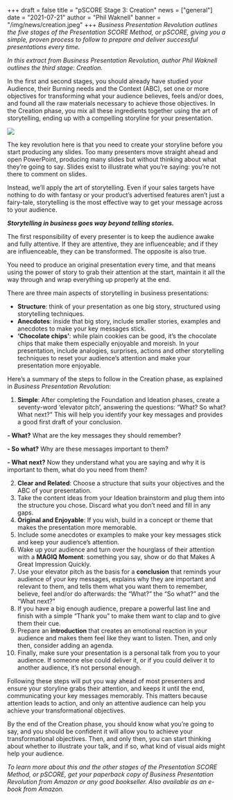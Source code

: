 +++
draft = false
title = "pSCORE Stage 3: Creation"
news = ["general"]
date = "2021-07-21"
author = "Phil Waknell"
banner = "/img/news/creation.jpeg"
+++
*Business Presentation Revolution outlines the five stages of the Presentation SCORE Method, or pSCORE, giving you a simple, proven process to follow to prepare and deliver successful presentations every time.*

*In this extract from Business Presentation Revolution, author Phil Waknell outlines the third stage: Creation.*

In the first and second stages, you should already have studied your Audience, their Burning needs and the Context (ABC), set one or more objectives for transforming what your audience believes, feels and/or does, and found all the raw materials necessary to achieve those objectives. In the Creation phase, you mix all these ingredients together using the art of storytelling, ending up with a compelling storyline for your presentation.

![](/img/news/creation.jpeg)

The key revolution here is that you need to create your storyline before you start producing any slides. Too many presenters move straight ahead and open PowerPoint, producing many slides but without thinking about what they’re going to say. Slides exist to illustrate what you’re saying: you’re not there to comment on slides.

Instead, we’ll apply the art of storytelling. Even if your sales targets have nothing to do with fantasy or your product’s advertised features aren’t just a fairy-tale, storytelling is the most effective way to get your message across to your audience.

***Storytelling in business goes way beyond telling stories.***

The first responsibility of every presenter is to keep the audience awake and fully attentive. If they are attentive, they are influenceable; and if they are influenceable, they can be transformed. The opposite is also true.

You need to produce an original presentation every time, and that means using the power of story to grab their attention at the start, maintain it all the way through and wrap everything up properly at the end.

There are three main aspects of storytelling in business presentations:

* **Structure**: think of your presentation as one big story, structured using storytelling techniques.
* **Anecdotes**: inside that big story, include smaller stories, examples and anecdotes to make your key messages stick.
* **‘Chocolate chips’**: while plain cookies can be good, it’s the chocolate chips that make them especially enjoyable and moreish. In your presentation, include analogies, surprises, actions and other storytelling techniques to reset your audience’s attention and make your presentation more enjoyable.

Here’s a summary of the steps to follow in the Creation phase, as explained in *Business Presentation Revolution*:

1. **Simple**: After completing the Foundation and Ideation phases, create a seventy-word ‘elevator pitch’, answering the questions: “What? So what? What next?” This will help you identify your key messages and provides a good first draft of your conclusion.

 **\- What?** What are the key messages they should remember?

 **\- So what?** Why are these messages important to them?

 **\- What next?** Now they understand what you are saying and why it is important to them, what do you need from them?

2. **Clear and Related**: Choose a structure that suits your objectives and the ABC of your presentation.
3. Take the content ideas from your Ideation brainstorm and plug them into the structure you chose. Discard what you don’t need and fill in any gaps.
4. **Original and Enjoyable**: If you wish, build in a concept or theme that makes the presentation more memorable.
5. Include some anecdotes or examples to make your key messages stick and keep your audience’s attention.
6. Wake up your audience and turn over the hourglass of their attention with a **MAGIQ Moment**: something you say, show or do that Makes A Great Impression Quickly.
7. Use your elevator pitch as the basis for a **conclusion** that reminds your audience of your key messages, explains why they are important and relevant to them, and tells them what you want them to remember, believe, feel and/or do afterwards: the “What?” the “So what?” and the “What next?”
8. If you have a big enough audience, prepare a powerful last line and finish with a simple “Thank you” to make them want to clap and to give them their cue.
9. Prepare an **introduction** that creates an emotional reaction in your audience and makes them feel like they want to listen. Then, and only then, consider adding an agenda.
10. Finally, make sure your presentation is a personal talk from you to your audience. If someone else could deliver it, or if you could deliver it to another audience, it’s not personal enough.

Following these steps will put you way ahead of most presenters and ensure your storyline grabs their attention, and keeps it until the end, communicating your key messages memorably. This matters because attention leads to action, and only an attentive audience can help you achieve your transformational objectives.

By the end of the Creation phase, you should know what you’re going to say, and you should be confident it will allow you to achieve your transformational objectives. Then, and only then, you can start thinking about whether to illustrate your talk, and if so, what kind of visual aids might help your audience.

*To learn more about this and the other stages of the Presentation SCORE Method, or pSCORE, get your paperback copy of Business Presentation Revolution from Amazon or any good bookseller. Also available as an e-book from Amazon.*